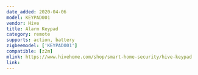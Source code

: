 ```yaml
---
date_added: 2020-04-06
model: KEYPAD001
vendor: Hive
title: Alarm Keypad
category: remote
supports: action, battery
zigbeemodel: ['KEYPAD001']
compatible: [z2m]
mlink: https://www.hivehome.com/shop/smart-home-security/hive-keypad
link: 
---
```

